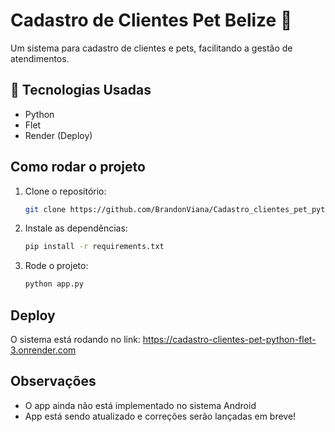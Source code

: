 # Cadastro de Clientes Pet Belize 🐾

Um sistema para cadastro de clientes e pets, facilitando a gestão de atendimentos.

## 🚀 Tecnologias Usadas
- Python
- Flet
- Render (Deploy)

## Como rodar o projeto
1. Clone o repositório:  
   ```sh
   git clone https://github.com/BrandonViana/Cadastro_clientes_pet_python_flet
2. Instale as dependências:
    ```sh
    pip install -r requirements.txt
3. Rode o projeto:
    ```sh
    python app.py

## Deploy
O sistema está rodando no link:
https://cadastro-clientes-pet-python-flet-3.onrender.com

## Observações
- O app ainda não está implementado no sistema Android
- App está sendo atualizado e correções serão lançadas em breve!

